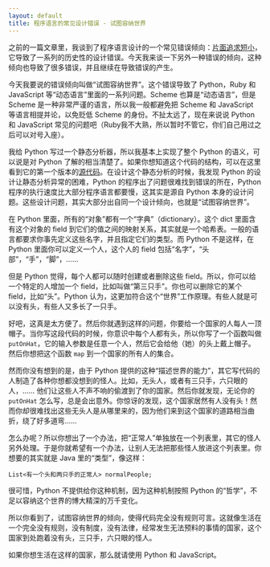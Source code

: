 ```yaml
---
layout: default
title: 程序语言的常见设计错误 - 试图容纳世界
---
```


之前的一篇文章里，我谈到了程序语言设计的一个常见错误倾向：[片面追求短小](http://www.yinwang.org/blog-cn/2013/03/15/language-design-mistake1)，它导致了一系列的历史性的设计错误。今天我来谈一下另外一种错误的倾向，这种倾向也导致了很多错误，并且继续在导致错误的产生。

今天我要说的错误倾向叫做“试图容纳世界”。这个错误导致了 Python，Ruby 和 JavaScript 等“动态语言”里面的一系列问题。Scheme 也算是“动态语言”，但是 Scheme 是一种非常严谨的语言，所以我一般都避免把 Scheme 和 JavaScript 等语言相提并论，以免贬低 Scheme 的身份。不扯太远了，现在来说说 Python 和 JavaScript 常见的问题吧（Ruby我不大熟，所以暂时不管它，你们自己用过之后可以对号入座）。

我给 Python 写过一个静态分析器，所以我基本上实现了整个 Python 的语义，可以说是对 Python 了解的相当清楚了。如果你想知道这个代码的结构，可以在这里看到它的第一个版本的[源代码](http://hg.python.org/jython/file/11776cd9765b/src/org/python/indexer)。在设计这个静态分析的时候，我发现 Python 的设计让静态分析异常的困难，Python 的程序出了问题很难找到错误的所在，Python 程序的执行速度比大部分程序语言都要慢，这其实是源自 Python 本身的设计问题。这些设计问题，其实大部分出自同一个设计倾向，也就是“试图容纳世界”。

在 Python 里面，所有的“对象”都有一个“字典”（dictionary）。这个 dict 里面含有这个对象的 field 到它们的值之间的映射关系，其实就是一个哈希表。一般的语言都要求你事先定义这些名字，并且指定它们的类型。而 Python 不是这样，在 Python 里面你可以定义一个人，这个人的 field 包括“名字”，“头部”，“手”，“脚”，……

但是 Python 觉得，每个人都可以随时创建或者删除这些 field。所以，你可以给一个特定的人增加一个 field，比如叫做“第三只手”。你也可以删除它的某个 field，比如“头”。Python 认为，这更加符合这个“世界”工作原理。有些人就是可以没有头，有些人又多长了一只手。

好吧，这真是太方便了。然后你就遇到这样的问题，你要给一个国家的人每人一顶帽子。当你写这段代码的时候，你意识中每个人都有头，所以你写了一个函数叫做 `putOnHat`，它的输入参数是任意一个人，然后它会给他（她）的头上戴上帽子。然后你想把这个函数 `map` 到一个国家的所有人的集合。

然而你没有想到的是，由于 Python 提供的这种“描述世界的能力”，其它写代码的人制造了各种你想都没想到的怪人。比如，无头人，或者有三只手，六只眼的人，…… 他们让这些人不声不响的偷渡到了你的国家。然后你就发现，无论你的 `putOnHat` 怎么写，总是会出意外。你惊讶的发现，这个国家居然有人没有头！然而你却很难找出这些无头人是从哪里来的，因为他们来到这个国家的道路相当曲折，绕了好多道弯……

怎么办呢？所以你想出了一个办法，把“正常人”单独放在一个列表里，其它的怪人另外处理。于是你就希望有一个办法，让别人无法把那些怪人放进这个列表里。你想要的其实就是 Java 里的“类型”，像这样：

    List<有一个头和两只手的正常人> normalPeople;

很可惜，Python 不提供给你这种机制，因为这种机制按照 Python 的“哲学”，不足以容纳这个世界的博大精深的万千变化。

所以你看到了，试图容纳世界的倾向，使得代码完全没有规则可言。这就像生活在一个完全没有规则，没有制度，没有法律，经常发生无法预料的事情的国家，这个国家到处跑着没有头，三只手，六只眼的怪人。

如果你想生活在这样的国家，那么就请使用 Python 和 JavaScript。
